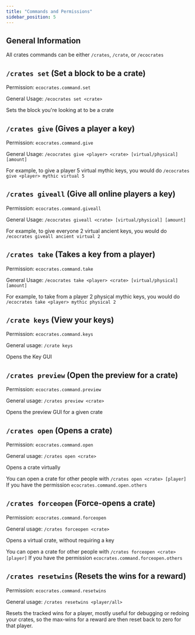 ```yaml
---
title: "Commands and Permissions"
sidebar_position: 5
---
```


## General Information
All crates commands can be either `/crates`, `/crate`, or `/ecocrates`

## `/crates set` (Set a block to be a crate)
Permission: `ecocrates.command.set`

General Usage: `/ecocrates set <crate>`

Sets the block you're looking at to be a crate

## `/crates give` (Gives a player a key)
Permission: `ecocrates.command.give`

General Usage: `/ecocrates give <player> <crate> [virtual/physical] [amount]`

For example, to give a player 5 virtual mythic keys, you would do `/ecocrates give <player> mythic virtual 5`

## `/crates giveall` (Give all online players a key)

Permission: `ecocrates.command.giveall`

General Usage: `/ecocrates giveall <crate> [virtual/physical] [amount]`

For example, to give everyone 2 virtual ancient keys, you would do `/ecocrates giveall ancient virtual 2`

## `/crates take` (Takes a key from a player)
Permission: `ecocrates.command.take`

General Usage: `/ecocrates take <player> <crate> [virtual/physical] [amount]`

For example, to take from a player 2 physical mythic keys, you would do `/ecocrates take <player> mythic physical 2`

## `/crate keys` (View your keys)
Permission: `ecocrates.command.keys`

General usage: `/crate keys`

Opens the Key GUI

## `/crates preview` (Open the preview for a crate)
Permission: `ecocrates.command.preview`

General usage: `/crates preview <crate>`

Opens the preview GUI for a given crate

## `/crates open` (Opens a crate)
Permission: `ecocrates.command.open`

General usage: `/crates open <crate>`

Opens a crate virtually

You can open a crate for other people with `/crates open <crate> [player]` If you have the permission `ecocrates.command.open.others`

## `/crates forceopen` (Force-opens a crate)
Permission: `ecocrates.command.forceopen`

General usage: `/crates forceopen <crate>`

Opens a virtual crate, without requiring a key

You can open a crate for other people with `/crates forceopen <crate> [player]` If you have the permission `ecocrates.command.forceopen.others`

## `/crates resetwins` (Resets the wins for a reward)
Permission: `ecocrates.command.resetwins`

General usage: `/crates resetwins <player/all>`

Resets the tracked wins for a player, mostly useful for debugging or redoing your crates, so the max-wins for a reward are then reset back to zero for that player.